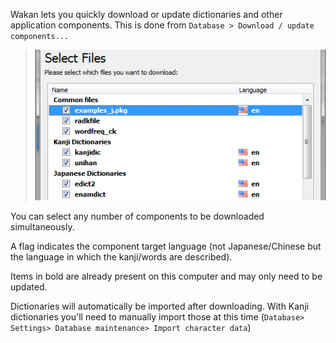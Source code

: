 Wakan lets you quickly download or update dictionaries and other application components. This is done from `Database > Download / update components...`

> ![images/downloader-select.png](images/downloader-select.png)

You can select any number of components to be downloaded simultaneously.

A flag indicates the component target language (not Japanese/Chinese but the language in which the kanji/words are described).

Items in bold are already present on this computer and may only need to be updated.

Dictionaries will automatically be imported after downloading. With Kanji dictionaries you'll need to manually import those at this time (`Database> Settings> Database maintenance> Import character data`)